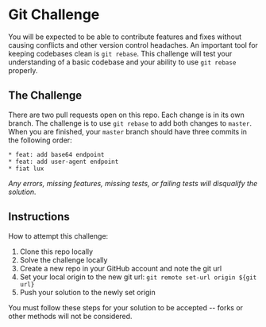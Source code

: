 # Git Challenge

You will be expected to be able to contribute features and fixes without causing conflicts and other version control headaches. An important tool for keeping codebases clean is `git rebase`. This challenge will test your understanding of a basic codebase and your ability to use `git rebase` properly.

## The Challenge

There are two pull requests open on this repo. Each change is in its own branch. The challenge is to use `git rebase` to add both changes to `master`. When you are finished, your `master` branch should have three commits in the following order:

```
* feat: add base64 endpoint
* feat: add user-agent endpoint
* fiat lux
```

_Any errors, missing features, missing tests, or failing tests will disqualify the solution._

## Instructions

How to attempt this challenge:

1. Clone this repo locally
2. Solve the challenge locally
3. Create a new repo in your GitHub account and note the git url
4. Set your local origin to the new git url: `git remote set-url origin ${git url}`
5. Push your solution to the newly set origin

You must follow these steps for your solution to be accepted -- forks or other methods will not be considered.
